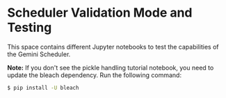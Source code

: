 # Scheduler Validation Mode and Testing

This space contains different Jupyter notebooks
to test the capabilities of the Gemini Scheduler.

**Note:** If you don't see the pickle handling tutorial notebook, you need to update
the bleach dependency. Run the following command:

```bash
$ pip install -U bleach
```